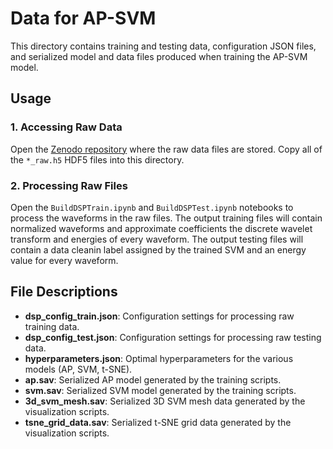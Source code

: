 # Data for AP-SVM

This directory contains training and testing data, configuration JSON files, and serialized model and data files produced when training the AP-SVM model.

## Usage

### 1. Accessing Raw Data

Open the [Zenodo repository](https://zenodo.org/records/13693791) where the raw data files are stored. Copy all of the `*_raw.h5` HDF5 files into this directory. 

### 2. Processing Raw Files

Open the `BuildDSPTrain.ipynb` and `BuildDSPTest.ipynb` notebooks to process the waveforms in the raw files. The output training files will contain normalized waveforms and approximate coefficients the discrete wavelet transform and energies of every waveform. The output testing files will contain a data cleanin label assigned by the trained SVM and an energy value for every waveform. 

## File Descriptions

- **dsp_config_train.json**: Configuration settings for processing raw training data.
- **dsp_config_test.json**: Configuration settings for processing raw testing data.
- **hyperparameters.json**: Optimal hyperparameters for the various models (AP, SVM, t-SNE).
- **ap.sav**: Serialized AP model generated by the training scripts.
- **svm.sav**: Serialized SVM model generated by the training scripts.
- **3d_svm_mesh.sav**: Serialized 3D SVM mesh data generated by the visualization scripts.
- **tsne_grid_data.sav**: Serialized t-SNE grid data generated by the visualization scripts.
